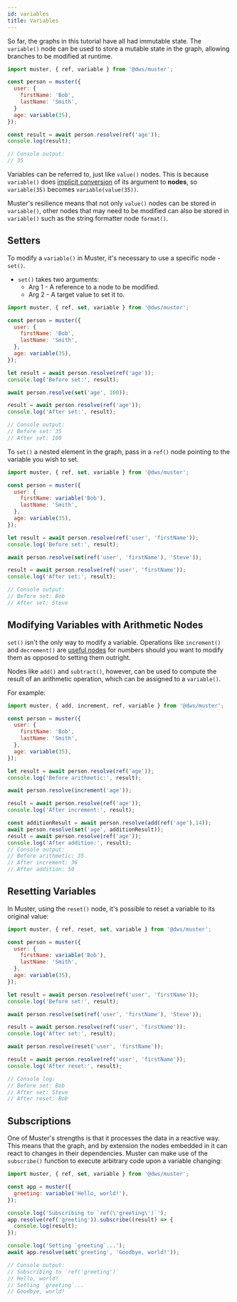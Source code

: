 ```yaml
---
id: variables
title: Variables
---
```


So far, the graphs in this tutorial have all had immutable state. The `variable()` node can be used to store a mutable state in the graph, allowing branches to be modified at runtime.

```javascript
import muster, { ref, variable } from '@dws/muster';

const person = muster({
  user: {
    firstName: 'Bob',
    lastName: 'Smith',
  }
  age: variable(35),
});

const result = await person.resolve(ref('age'));
console.log(result);

// Console output:
// 35
```
Variables can be referred to, just like `value()` nodes. This is because `variable()` does [implicit conversion][1] of its argument to **nodes**, so `variable(35)` becomes `variable(value(35))`.

Muster's resilience means that not only `value()` nodes can be stored in `variable()`, other nodes that may need to be modified can also be stored in `variable()` such as the string formatter node `format()`.

## Setters
To modify a `variable()` in Muster, it's necessary to use a specific node - `set()`.

- `set()` takes two arguments:
  * Arg 1 - A reference to a node to be modified.
  * Arg 2 - A target value to set it to.
```javascript
import muster, { ref, set, variable } from '@dws/muster';

const person = muster({
  user: {
    firstName: 'Bob',
    lastName: 'Smith',
  },
  age: variable(35),
});

let result = await person.resolve(ref('age'));
console.log('Before set:', result);

await person.resolve(set('age', 100));

result = await person.resolve(ref('age'));
console.log('After set:', result);

// Console output:
// Before set: 35
// After set: 100
```
To `set()` a nested element in the graph, pass in a `ref()` node pointing to the variable you wish to set.

```javascript
import muster, { ref, set, variable } from '@dws/muster';

const person = muster({
  user: {
    firstName: variable('Bob'),
    lastName: 'Smith',
  },
  age: variable(35),
});

let result = await person.resolve(ref('user', 'firstName'));
console.log('Before set:', result);

await person.resolve(set(ref('user', 'firstName'), 'Steve'));

result = await person.resolve(ref('user', 'firstName'));
console.log('After set:', result);

// Console output:
// Before set: Bob
// After set: Steve
```
## Modifying Variables with Arithmetic Nodes
`set()` isn't the only way to modify a variable. Operations like `increment()` and `decrement()` are [useful nodes][2] for numbers should you want to modify them as opposed to setting them outright.

Nodes like `add()` and `subtract()`, however, can be used to compute the result of an arithmetic operation, which can be assigned to a `variable()`.

For example:
```javascript
import muster, { add, increment, ref, variable } from '@dws/muster';

const person = muster({
  user: {
    firstName: 'Bob',
    lastName: 'Smith',
  },
  age: variable(35),
});

let result = await person.resolve(ref('age'));
console.log('Before arithmetic:', result);

await person.resolve(increment('age'));

result = await person.resolve(ref('age'));
console.log('After increment:', result);

const additionResult = await person.resolve(add(ref('age'),14));
await person.resolve(set('age', additionResult));
result = await person.resolve(ref('age'));
console.log('After addition:', result);
// Console output:
// Before arithmetic: 35
// After increment: 36
// After addition: 50
```
## Resetting Variables
In Muster, using the `reset()` node, it's possible to reset a variable to its original value:
```javascript
import muster, { ref, reset, set, variable } from '@dws/muster';

const person = muster({
  user: {
    firstName: variable('Bob'),
    lastName: 'Smith',
  },
  age: variable(35),
});

let result = await person.resolve(ref('user', 'firstName'));
console.log('Before set:', result);

await person.resolve(set(ref('user', 'firstName'), 'Steve'));

result = await person.resolve(ref('user', 'firstName'));
console.log('After set:', result);

await person.resolve(reset('user', 'firstName'));

result = await person.resolve(ref('user', 'firstName'));
console.log('After reset:', result);

// Console log:
// Before set: Bob
// After set: Steve
// After reset: Bob
```
## Subscriptions
One of Muster's strengths is that it processes the data in a reactive way. This means that the graph, and by extension the nodes embedded in it can react to changes in their dependencies. Muster can make use of the `subscribe()` function to execute arbitrary code upon a variable changing:
```javascript
import muster, { ref, set, variable } from '@dws/muster';

const app = muster({
  greeting: variable('Hello, world!'),
});

console.log('Subscribing to `ref(\'greeting\')`');
app.resolve(ref('greeting')).subscribe((result) => {
  console.log(result);
});

console.log('Setting `greeting`...');
await app.resolve(set('greeting', 'Goodbye, world!'));

// Console output:
// Subscribing to `ref('greeting')`
// Hello, world!
// Setting `greeting`...
// Goodbye, world!
```
[1]: /muster/docs/next/understanding-muster/03-explicit-definition
[2]: /muster/docs/next/resources/04-essentials
